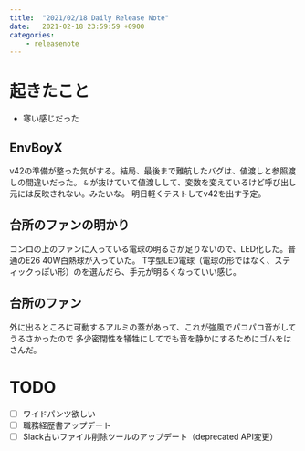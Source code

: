 ```yaml
---
title:  "2021/02/18 Daily Release Note"
date:   2021-02-18 23:59:59 +0900
categories:
	- releasenote
---
```

# 起きたこと

* 寒い感じだった

## EnvBoyX

v42の準備が整った気がする。結局、最後まで難航したバグは、値渡しと参照渡しの間違いだった。
`&` が抜けていて値渡しして、変数を変えているけど呼び出し元には反映されない。みたいな。
明日軽くテストしてv42を出す予定。

## 台所のファンの明かり

コンロの上のファンに入っている電球の明るさが足りないので、LED化した。普通のE26 40W白熱球が入っていた。
T字型LED電球（電球の形ではなく、スティックっぽい形）のを選んだら、手元が明るくなっていい感じ。

## 台所のファン

外に出るところに可動するアルミの蓋があって、これが強風でパコパコ音がしてうるさかったので
多少密閉性を犠牲にしてでも音を静かにするためにゴムをはさんだ。

# TODO 

- [ ] ワイドパンツ欲しい
- [ ] 職務経歴書アップデート
- [ ] Slack古いファイル削除ツールのアップデート（deprecated API変更）